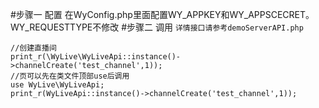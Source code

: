 #步骤一 配置
在WyConfig.php里面配置WY_APPKEY和WY_APPSCECRET。WY_REQUESTTYPE不修改
#步骤二 调用 `详情接口请参考demoServerAPI.php`
```
//创建直播间
print_r(\WyLive\WyLiveApi::instance()->channelCreate('test_channel',1));
//页可以先在类文件顶部use后调用
use WyLive\WyLiveApi;
print_r(WyLiveApi::instance()->channelCreate('test_channel',1));
```


